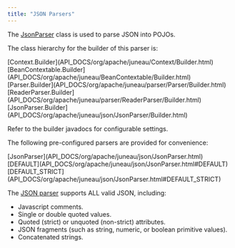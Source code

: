 ```yaml
---
title: "JSON Parsers"
---
```


The [JsonParser](API_DOCS/org/apache/juneau/json/JsonParser.html) class is used to parse JSON into POJOs.

The class hierarchy for the builder of this parser is:

<tree>
<node-0><java-abstract-class>[Context.Builder](API_DOCS/org/apache/juneau/Context/Builder.html)</java-abstract-class></node-0>
<node-1><java-abstract-class>[BeanContextable.Builder](API_DOCS/org/apache/juneau/BeanContextable/Builder.html)</java-abstract-class></node-1>
<node-2><java-abstract-class>[Parser.Builder](API_DOCS/org/apache/juneau/parser/Parser/Builder.html)</java-abstract-class></node-2>
<node-3><java-abstract-class>[ReaderParser.Builder](API_DOCS/org/apache/juneau/parser/ReaderParser/Builder.html)</java-abstract-class></node-3>
<node-4><java-class>[JsonParser.Builder](API_DOCS/org/apache/juneau/json/JsonParser/Builder.html)</java-class></node-4>
</tree>

Refer to the builder javadocs for configurable settings.

The following pre-configured parsers are provided for convenience:

<tree>
<node-0><java-class>[JsonParser](API_DOCS/org/apache/juneau/json/JsonParser.html)</java-class></node-0>
<node-1><javac-field>[DEFAULT](API_DOCS/org/apache/juneau/json/JsonParser.html#DEFAULT)</javac-field><javac-field>[DEFAULT_STRICT](API_DOCS/org/apache/juneau/json/JsonParser.html#DEFAULT_STRICT)</javac-field></node-1>
</tree>

The [JSON parser](API_DOCS/org/apache/juneau/json/JsonParser.html) supports ALL valid JSON, including:

- Javascript comments.
- Single or double quoted values.
- Quoted (strict) or unquoted (non-strict) attributes.
- JSON fragments (such as string, numeric, or boolean primitive values).
- Concatenated strings.